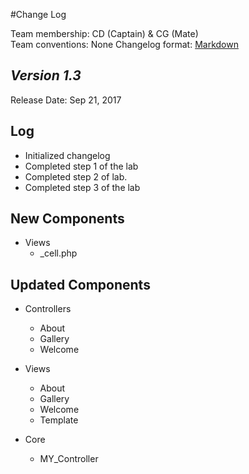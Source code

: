 #Change Log

Team membership:  CD (Captain) & CG (Mate)  
Team conventions: None 
Changelog format: [Markdown](https://github.com/adam-p/markdown-here/wiki/Markdown-Cheatsheet) 

## *Version 1.3*

Release Date: Sep 21, 2017

## Log

- Initialized changelog
- Completed step 1 of the lab
- Completed step 2 of lab.
- Completed step 3 of the lab


## New Components
- Views
    - _cell.php


## Updated Components

- Controllers

    - About
    - Gallery
    - Welcome

- Views
    - About
    - Gallery
    - Welcome
    - Template
    
- Core
    - MY_Controller